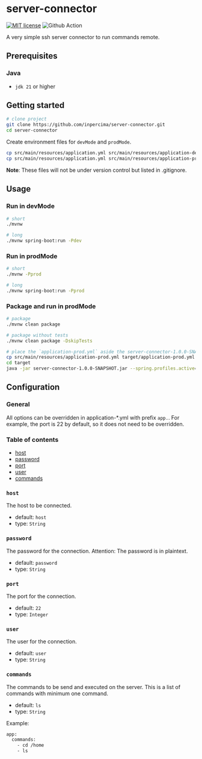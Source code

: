 # server-connector

[![MIT license](https://img.shields.io/badge/license-MIT-blue.svg)](./LICENSE.md)
![Github Action](https://github.com/inpercima/server-connector/workflows/Java%20CI/badge.svg)

A very simple ssh server connector to run commands remote.

## Prerequisites

### Java

* `jdk 21` or higher

## Getting started

```bash
# clone project
git clone https://github.com/inpercima/server-connector.git
cd server-connector
```

Create environment files for `devMode` and `prodMode`.

```bash
cp src/main/resources/application.yml src/main/resources/application-dev.yml
cp src/main/resources/application.yml src/main/resources/application-prod.yml
```

**Note**: These files will not be under version control but listed in .gitignore.

## Usage

### Run in devMode

```bash
# short
./mvnw

# long
./mvnw spring-boot:run -Pdev
```

### Run in prodMode

```bash
# short
./mvnw -Pprod

# long
./mvnw spring-boot:run -Pprod
```

### Package and run in prodMode

```bash
# package
./mvnw clean package

# package without tests
./mvnw clean package -DskipTests

# place the `application-prod.yml` aside the server-connector-1.0.0-SNAPSHOT.jar and run the jar
cp src/main/resources/application-prod.yml target/application-prod.yml
cd target
java -jar server-connector-1.0.0-SNAPSHOT.jar --spring.profiles.active=prod
```

## Configuration

### General

All options can be overridden in application-*.yml with prefix `app.`.
For example, the port is 22 by default, so it does not need to be overridden.

### Table of contents

* [host](#host)
* [password](#password)
* [port](#port)
* [user](#user)
* [commands](#commands)

### `host`

The host to be connected.

* default: `host`
* type: `String`

### `password`

The password for the connection.
Attention: The password is in plaintext.

* default: `password`
* type: `String`

### `port`

The port for the connection.

* default: `22`
* type: `Integer`

### `user`

The user for the connection.

* default: `user`
* type: `String`

### `commands`

The commands to be send and executed on the server.
This is a list of commands with minimum one command.

* default: `ls`
* type: `String`

Example:

```bash
app:
  commands:
    - cd /home
    - ls
```
